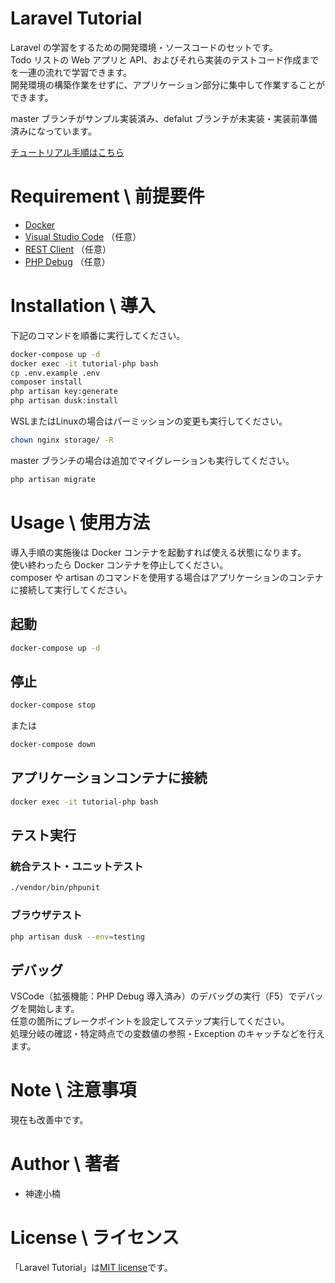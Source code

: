 # Laravel Tutorial

Laravel の学習をするための開発環境・ソースコードのセットです。  
Todo リストの Web アプリと API、およびそれら実装のテストコード作成までを一連の流れで学習できます。  
開発環境の構築作業をせずに、アプリケーション部分に集中して作業することができます。

master ブランチがサンプル実装済み、defalut ブランチが未実装・実装前準備済みになっています。

[チュートリアル手順はこちら](tutorial.md)

# Requirement \ 前提要件

- [Docker](https://www.docker.com/get-started)
- [Visual Studio Code](https://azure.microsoft.com/ja-jp/products/visual-studio-code/) （任意）
- [REST Client](https://marketplace.visualstudio.com/items?itemName=humao.rest-client) （任意）
- [PHP Debug](https://marketplace.visualstudio.com/items?itemName=felixfbecker.php-debug) （任意）

# Installation \ 導入

下記のコマンドを順番に実行してください。

```bash
docker-compose up -d
docker exec -it tutorial-php bash
cp .env.example .env
composer install
php artisan key:generate
php artisan dusk:install
```

WSLまたはLinuxの場合はパーミッションの変更も実行してください。

```bash
chown nginx storage/ -R
```

master ブランチの場合は追加でマイグレーションも実行してください。

```bash
php artisan migrate
```

# Usage \ 使用方法

導入手順の実施後は Docker コンテナを起動すれば使える状態になります。  
使い終わったら Docker コンテナを停止してください。  
composer や artisan のコマンドを使用する場合はアプリケーションのコンテナに接続して実行してください。

## 起動

```bash
docker-compose up -d
```

## 停止

```bash
docker-compose stop
```

または

```bash
docker-compose down
```

## アプリケーションコンテナに接続

```bash
docker exec -it tutorial-php bash
```

## テスト実行

### 統合テスト・ユニットテスト

```bash
./vendor/bin/phpunit
```

### ブラウザテスト

```bash
php artisan dusk --env=testing
```

## デバッグ

VSCode（拡張機能：PHP Debug 導入済み）のデバッグの実行（F5）でデバッグを開始します。  
任意の箇所にブレークポイントを設定してステップ実行してください。  
処理分岐の確認・特定時点での変数値の参照・Exception のキャッチなどを行えます。

# Note \ 注意事項

現在も改善中です。

# Author \ 著者

- 神達小楠

# License \ ライセンス

「Laravel Tutorial」は[MIT license](https://en.wikipedia.org/wiki/MIT_License)です。

